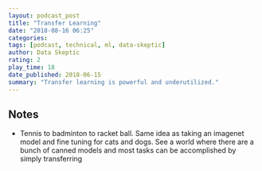 ```yaml
---
layout: podcast_post
title: "Transfer Learning"
date: "2018-08-16 06:25"
categories:
tags: [podcast, technical, ml, data-skeptic]
author: Data Skeptic
rating: 2
play_time: 18
date_published: 2018-06-15
summary: "Transfer learning is powerful and underutilized."
---
```


## Notes

* Tennis to badminton to racket ball. Same idea as taking an imagenet model and
fine tuning for cats and dogs. See a world where there are a bunch of canned
models and most tasks can be accomplished by simply transferring
